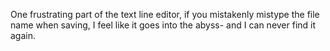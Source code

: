  One frustrating part of the text line editor, if you mistakenly mistype the file name when saving, I feel like it goes into the abyss- and I can never find it again.
